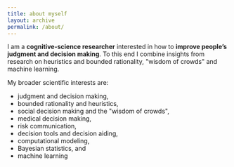 ```yaml
---
title: about myself
layout: archive
permalink: /about/
---
```


I am a **cognitive-science researcher** interested in how to **improve people’s judgment and decision making**.
To this end I combine insights from research on heuristics and bounded rationality, "wisdom of crowds" and machine learning.

My broader scientific interests are:

- judgment and decision making,
- bounded rationality and heuristics,
- social decision making and the "wisdom of crowds",
- medical decision making,
- risk communication,
- decision tools and decision aiding,
- computational modeling,
- Bayesian statistics, and
- machine learning